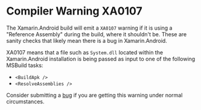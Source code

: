 # Compiler Warning XA0107

The Xamarin.Android build will emit a `XA0107` warning if it is using a
"Reference Assembly" during the build, where it shouldn't be. These are sanity
checks that likely mean there is a bug in Xamarin.Android.

XA0107 means that a file such as `System.dll` located within the
Xamarin.Android installation is being passed as input to one of the following
MSBuild tasks:

- `<BuildApk />`
- `<ResolveAssemblies />`

Consider submitting a [bug][bug] if you are getting this warning under normal
circumstances.

[bug]: https://github.com/xamarin/xamarin-android/wiki/Submitting-Bugs,-Feature-Requests,-and-Pull-Requests
